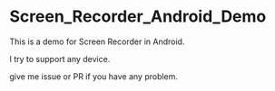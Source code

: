 # Screen_Recorder_Android_Demo
This is a demo for Screen Recorder in Android.



I try to support any device.

give me issue or PR if you have any problem.
